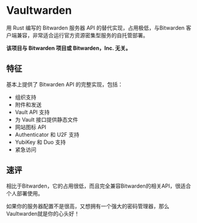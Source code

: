 # Vaultwarden

用 Rust 编写的 Bitwarden 服务器 API 的替代实现，占用极低，与Bitwarden 客户端兼容，非常适合运行官方资源密集型服务的自托管部署。

**该项目与 Bitwarden 项目或 Bitwarden，Inc. 无关。**

## 特征

基本上提供了 Bitwarden API 的完整实现，包括：

- 组织支持
- 附件和发送
- Vault API 支持
- 为 Vault 接口提供静态文件
- 网站图标 API
- Authenticator 和 U2F 支持
- YubiKey 和 Duo 支持
- 紧急访问

## 速评

相比于Bitwarden，它的占用很低，而且完全兼容Bitwarden的相关API，很适合个人部署使用。

如果你的服务器配置不是很高，又想拥有一个强大的密码管理器，那么Vaultwarden就是你的心头好！